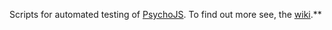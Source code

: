 Scripts for automated testing of [PsychoJS](https://github.com/psychopy/psychojs). To find out more see, the [wiki](../../wiki).**


